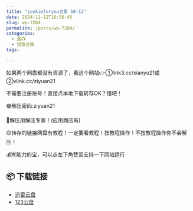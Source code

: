 ```yaml
---
title: "joykimforyou合集 10-12"
date: 2024-11-12T16:56:45
slug: wp-7284
permalink: /posts/wp-7284/
categories:
  - 盖📺
  - 恰饭合集
tags:

---
```


如果两个网盘都没有资源了，看这个网站👉①link3.cc/xianyu21或②vlink.cc/ziyuan21

不需要注册账号！直接点本地下载转存OK？懂吧！

🟢解压密码:ziyuan21

🔵解压用解压专家！(应用商店有)

🟡转存的链接网盘有教程！一定要看教程！按教程操作！不按教程操作你不会解压！

💰🈶能力的宝，可以点左下角赞赏支持一下网站运行

## 📦 下载链接
- [迅雷云盘](https://blziyuan21.com/pay-download/7284?key=97f406d377&down_id=0)
- [123云盘](https://blziyuan21.com/pay-download/7284?key=97f406d377&down_id=1)

